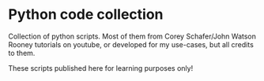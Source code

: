 # Python code collection

Collection of python scripts. Most of them from Corey Schafer/John Watson Rooney tutorials on youtube, or developed for my use-cases, but all credits to them. 

These scripts published here for learning purposes only!
